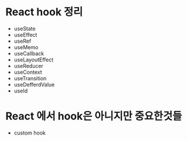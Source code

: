 # React hook 정리

- useState
- useEffect
- useRef
- useMemo
- useCallback
- useLayoutEffect
- useReducer
- useContext
- useTransition
- useDefferdValue
- useId

# React 에서 hook은 아니지만 중요한것들

- custom hook

